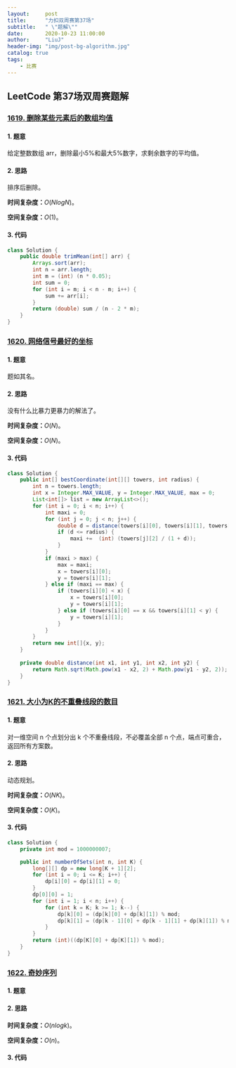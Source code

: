 ```yaml
---
layout:     post
title:      "力扣双周赛第37场"
subtitle:   " \"题解\""
date:       2020-10-23 11:00:00
author:     "LiuJ"
header-img: "img/post-bg-algorithm.jpg"
catalog: true
tags:
    - 比赛
---
```


## LeetCode 第37场双周赛题解

### [1619. 删除某些元素后的数组均值](https://leetcode-cn.com/problems/mean-of-array-after-removing-some-elements/)

#### 1. 题意

给定整数数组 arr，删除最小5%和最大5%数字，求剩余数字的平均值。

#### 2. 思路

排序后删除。

**时间复杂度：**$O(NlogN)$。

**空间复杂度：**$O(1)$。

#### 3. 代码

```java
class Solution {
    public double trimMean(int[] arr) {
        Arrays.sort(arr);
        int n = arr.length;
        int m = (int) (n * 0.05);
        int sum = 0;
        for (int i = m; i < n - m; i++) {
            sum += arr[i];
        }
        return (double) sum / (n - 2 * m);
    }
}
```

### [1620. 网络信号最好的坐标](https://leetcode-cn.com/problems/coordinate-with-maximum-network-quality/)

#### 1. 题意

题如其名。

#### 2. 思路

没有什么比暴力更暴力的解法了。

**时间复杂度：**$O(N)$。

**空间复杂度：**$O(N)$。

#### 3. 代码

```java
class Solution {
    public int[] bestCoordinate(int[][] towers, int radius) {
        int n = towers.length;
        int x = Integer.MAX_VALUE, y = Integer.MAX_VALUE, max = 0;
        List<int[]> list = new ArrayList<>();
        for (int i = 0; i < n; i++) {
            int maxi = 0;
            for (int j = 0; j < n; j++) {
                double d = distance(towers[i][0], towers[i][1], towers[j][0], towers[j][1]);
                if (d <= radius) {
                    maxi +=  (int) (towers[j][2] / (1 + d));
                }
            }
            if (maxi > max) {
                max = maxi;
                x = towers[i][0];
                y = towers[i][1];
            } else if (maxi == max) {
                if (towers[i][0] < x) {
                    x = towers[i][0];
                    y = towers[i][1];
                } else if (towers[i][0] == x && towers[i][1] < y) {
                    y = towers[i][1];
                }
            }
        }
        return new int[]{x, y};
    }
    
    private double distance(int x1, int y1, int x2, int y2) {
        return Math.sqrt(Math.pow(x1 - x2, 2) + Math.pow(y1 - y2, 2));
    }
}
```

### [1621. 大小为K的不重叠线段的数目](https://leetcode-cn.com/problems/number-of-sets-of-k-non-overlapping-line-segments/)

#### 1. 题意

对一维空间 n 个点划分出 k 个不重叠线段，不必覆盖全部 n 个点，端点可重合，返回所有方案数。

#### 2. 思路

动态规划。

**时间复杂度：**$O(NK)$。

**空间复杂度：**$O(K)$。

#### 3. 代码

```java
class Solution {
    private int mod = 1000000007;

    public int numberOfSets(int n, int K) {
        long[][] dp = new long[K + 1][2];
        for (int i = 0; i <= K; i++) {
            dp[i][0] = dp[i][1] = 0;
        }
        dp[0][0] = 1;
        for (int i = 1; i < n; i++) {
            for (int k = K; k >= 1; k--) {
                dp[k][0] = (dp[k][0] + dp[k][1]) % mod;
                dp[k][1] = (dp[k - 1][0] + dp[k - 1][1] + dp[k][1]) % mod;
            }
        }
        return (int)((dp[K][0] + dp[K][1]) % mod);
    }
}
```

### [1622. 奇妙序列](https://leetcode-cn.com/problems/fancy-sequence/)

#### 1. 题意



#### 2. 思路



**时间复杂度：**$O(nlogk)$。

**空间复杂度：**$O(n)$。

#### 3. 代码

```java

```

